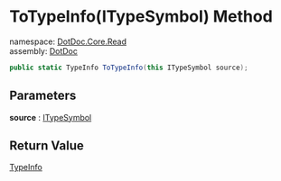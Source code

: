 ﻿# ToTypeInfo\(ITypeSymbol\) Method

namespace: [DotDoc\.Core\.Read](../../DotDoc.Core.Read.md)<br />
assembly: [DotDoc](../../../DotDoc.md)



```csharp
public static TypeInfo ToTypeInfo(this ITypeSymbol source);
```

## Parameters

__source__ : [ITypeSymbol](https://docs.microsoft.com/dotnet/api/Microsoft.CodeAnalysis.ITypeSymbol)



## Return Value

[TypeInfo](../../../DotDoc/DotDoc.Core.Models/TypeInfo.md)



